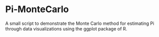 # Pi-MonteCarlo
A small script to demonstrate the Monte Carlo method for estimating Pi through data visualizations using the ggplot package of R.
